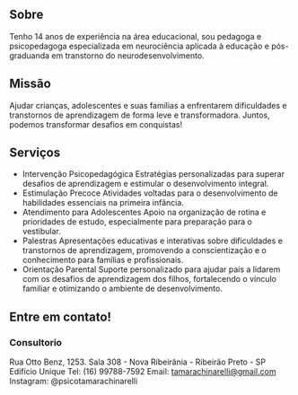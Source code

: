 ## Sobre

Tenho 14 anos de experiência na área educacional, sou pedagoga e psicopedagoga especializada em neurociência aplicada à educação e pós-graduanda em transtorno do neurodesenvolvimento.

## Missão
Ajudar crianças, adolescentes e suas famílias a enfrentarem dificuldades e transtornos de aprendizagem de forma leve e transformadora. Juntos, podemos transformar desafios em conquistas!


## Serviços
- Intervenção Psicopedagógica
Estratégias personalizadas para superar desafios de aprendizagem e estimular o desenvolvimento integral.
- Estimulação Precoce
Atividades voltadas para o desenvolvimento de habilidades essenciais na primeira infância.
- Atendimento para Adolescentes
Apoio na organização de rotina e prioridades de estudo, especialmente para preparação para o vestibular.
- Palestras
Apresentações educativas e interativas sobre dificuldades e transtornos de aprendizagem, promovendo a conscientização e o conhecimento para famílias e profissionais.
- Orientação Parental
Suporte personalizado para ajudar pais a lidarem com os desafios de aprendizagem dos filhos, fortalecendo o vínculo familiar e otimizando o ambiente de desenvolvimento.

## Entre em contato! 

### Consultorio
Rua Otto Benz, 1253. Sala 308 - Nova
Ribeirânia - Ribeirão Preto - SP
Edifício Unique
Tel: (16) 99788-7592
Email: tamarachinarelli@gmail.com
Instagram: @psicotamarachinarelli
